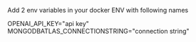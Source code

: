 Add 2 env variables in your docker ENV with following names 

OPENAI_API_KEY="api key"
MONGODBATLAS_CONNECTIONSTRING="connection string"